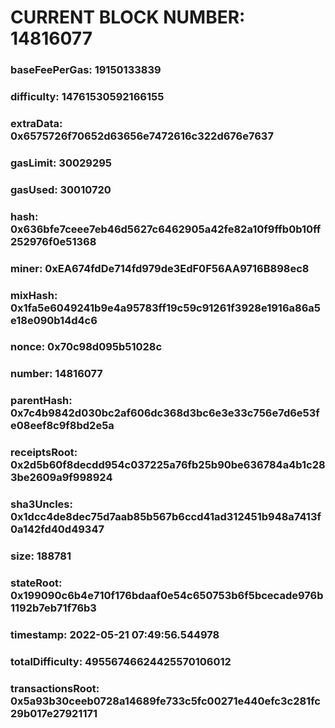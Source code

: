 # CURRENT BLOCK NUMBER: 14816077

### baseFeePerGas: 19150133839
### difficulty: 14761530592166155
### extraData: 0x6575726f70652d63656e7472616c322d676e7637
### gasLimit: 30029295
### gasUsed: 30010720
### hash: 0x636bfe7ceee7eb46d5627c6462905a42fe82a10f9ffb0b10ff252976f0e51368
### miner: 0xEA674fdDe714fd979de3EdF0F56AA9716B898ec8
### mixHash: 0x1fa5e6049241b9e4a95783ff19c59c91261f3928e1916a86a5e18e090b14d4c6
### nonce: 0x70c98d095b51028c
### number: 14816077
### parentHash: 0x7c4b9842d030bc2af606dc368d3bc6e3e33c756e7d6e53fe08eef8c9f8bd2e5a
### receiptsRoot: 0x2d5b60f8decdd954c037225a76fb25b90be636784a4b1c283be2609a9f998924
### sha3Uncles: 0x1dcc4de8dec75d7aab85b567b6ccd41ad312451b948a7413f0a142fd40d49347
### size: 188781
### stateRoot: 0x199090c6b4e710f176bdaaf0e54c650753b6f5bcecade976b1192b7eb71f76b3
### timestamp: 2022-05-21 07:49:56.544978
### totalDifficulty: 49556746624425570106012
### transactionsRoot: 0x5a93b30ceeb0728a14689fe733c5fc00271e440efc3c281fc29b017e27921171
